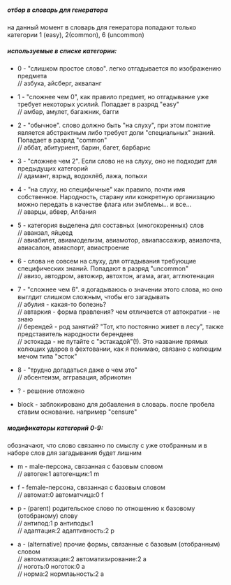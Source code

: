 ##### отбор в словарь для генератора  
на данный момент в словарь для генератора попадают только категории 1 (easy), 2(common), 6 (uncommon)

##### используемые в списке категории:  

- 0 - "слишком простое слово". легко отгадывается по изображению предмета  
// азбука, айсберг, акваланг

- 1 - "сложнее чем 0", как правило предмет, но отгадывание уже требует некоторых усилий. Попадает в разряд "easy"  
// амбар, амулет, багажник, багги
 
- 2 - "обычное". слово должно быть "на слуху", при этом понятие является абстрактным 
либо требует доли "специальных" знаний. Попадает в разряд "common"  
// аббат, абитуриент, барин, багет, барбарис

- 3 - "сложнее чем 2". Если слово не на слуху, оно не подходит для предыдущих категорий  
// адамант, взрыд, водохлёб, лажа, попыхи

- 4 - "на слуху, но специфичные" как правило, почти имя собственное. Народность, 
старану или конкретную организацию можно передать в качестве флага или эмблемы... и все...  
// аварцы, абвер, Албания

- 5 - категория выделена для составных (многокоренных) слов  
// аванзал, яйцеед  
// авиабилет, авиамоделизм, авиамотор, авиапассажир, авиапочта, авиасалон, авиаспорт, авиастроение

- 6 - слова не совсем на слуху, для отгадывания требующие специфических знаний. Попадают в разряд "uncommon"  
// авизо, автодром, автожир, автохтон, агама, агат, агглютенация

- 7 - "сложнее чем 6". я догадываюсь о значении этого слова, но оно выглдит слишком сложным, чтобы его загадывать  
// абулия - какая-то болезнь?  
// автаркия - форма правления? чем отличается от автократии - не знаю  
// берендей - род занятий? "Тот, кто постоянно живет в лесу", также представитель народности берендеев  
// эстокада - не путайте с "эстакадой"(!). Это название прямых колющих ударов в фехтовании,
как я понимаю, связано с колющим мечом типа "эсток"

- 8 - "трудно догадаться даже о чем это"  
// абсентеизм, аггравация, абрикотин 

- ? - решение отложено  
- block - заблокировано для добавления в словарь. после пробела ставим основание. например "censure"  

##### модификаторы категорий 0-9:
обозначают, что слово связанно по смыслу с уже отобранным
и в наборе слов для загадывания будет лишним

- m - male-персона, связанная с базовым словом  
// автоген:1 автогенщик:1 m

- f - female-персона, связанная с базовым словом  
// автомат:0 автоматчица:0 f

- p - (parent) родительское слово по отношению к базовому (отобраному) слову  
// антипод:1 p антиподы:1  
// адаптация:2 адаптивность:2 p

- a - (alternative) прочие формы, связанные с базовым (отобранным) словом   
// автоматизация:2 автоматизирование:2 a  
// ноготь:0 ноготок:0 a  
// норма:2 нормлаьность:2 a
